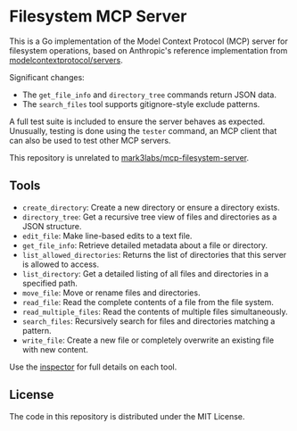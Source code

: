 # Filesystem MCP Server

This is a Go implementation of the Model Context Protocol (MCP) server for filesystem operations,
based on Anthropic's reference implementation from [modelcontextprotocol/servers](https://github.com/modelcontextprotocol/servers/blob/main/src/filesystem/index.ts).

Significant changes:

- The `get_file_info` and `directory_tree` commands return JSON data.
- The `search_files` tool supports gitignore-style exclude patterns.

A full test suite is included to ensure the server behaves as expected.
Unusually, testing is done using the `tester` command, an MCP client that can also be used to test other MCP servers.

This repository is unrelated to [mark3labs/mcp-filesystem-server](https://github.com/mark3labs/mcp-filesystem-server.git).

## Tools

- `create_directory`: Create a new directory or ensure a directory exists.
- `directory_tree`: Get a recursive tree view of files and directories as a JSON structure.
- `edit_file`: Make line-based edits to a text file.
- `get_file_info`: Retrieve detailed metadata about a file or directory.
- `list_allowed_directories`: Returns the list of directories that this server is allowed to access.
- `list_directory`: Get a detailed listing of all files and directories in a specified path.
- `move_file`: Move or rename files and directories.
- `read_file`: Read the complete contents of a file from the file system.
- `read_multiple_files`: Read the contents of multiple files simultaneously.
- `search_files`: Recursively search for files and directories matching a pattern.
- `write_file`: Create a new file or completely overwrite an existing file with new content.

Use the [inspector](https://github.com/modelcontextprotocol/inspector) for full details on each tool.

## License

The code in this repository is distributed under the MIT License.
